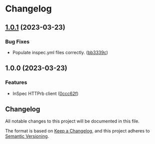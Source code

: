 # Changelog

## [1.0.1](https://github.com/memes/inspec-httprb/compare/v1.0.0...v1.0.1) (2023-03-23)


### Bug Fixes

* Populate inspec.yml files correctly. ([bb3339c](https://github.com/memes/inspec-httprb/commit/bb3339c2eeacb00f89c6b576408eb169e18c0015))

## 1.0.0 (2023-03-23)


### Features

* InSpec HTTPrb client ([0ccc62f](https://github.com/memes/inspec-httprb/commit/0ccc62faf692473e59c40bddb1a813cf700b3e02))

## Changelog

<!-- markdownlint-disable MD024 -->

All notable changes to this project will be documented in this file.

The format is based on [Keep a Changelog](https://keepachangelog.com/en/1.0.0/),
and this project adheres to [Semantic Versioning](https://semver.org/spec/v2.0.0.html).

